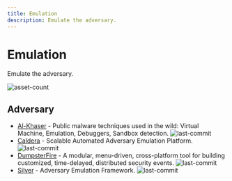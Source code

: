 ```yaml
---
title: Emulation
description: Emulate the adversary.
---
```


# Emulation

Emulate the adversary.

![asset-count](https://img.shields.io/badge/Tools%20%26%20Resources%20Available-4-757575?style=for-the-badge)

## Adversary

* [Al-Khaser](https://github.com/LordNoteworthy/al-khaser) - Public malware techniques used in the wild: Virtual Machine, Emulation, Debuggers, Sandbox detection. ![last-commit](https://img.shields.io/github/last-commit/LordNoteworthy/al-khaser?style=flat)
* [Caldera](https://github.com/mitre/caldera) - Scalable Automated Adversary Emulation Platform. ![last-commit](https://img.shields.io/github/last-commit/mitre/caldera?style=flat)
* [DumpsterFire](https://github.com/TryCatchHCF/DumpsterFire) - A modular, menu-driven, cross-platform tool for building customized, time-delayed, distributed security events. ![last-commit](https://img.shields.io/github/last-commit/TryCatchHCF/DumpsterFire?style=flat)
* [Silver](https://github.com/BishopFox/sliver) - Adversary Emulation Framework. ![last-commit](https://img.shields.io/github/last-commit/BishopFox/sliver?style=flat)

